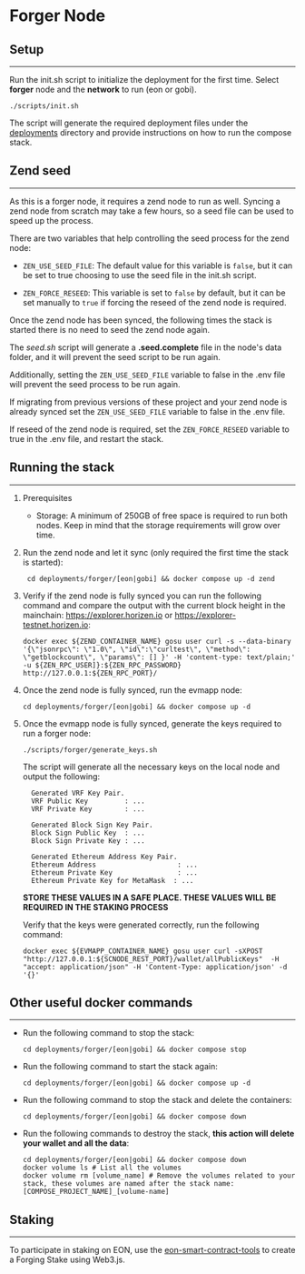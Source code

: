 # Forger Node

## Setup

--- 

Run the init.sh script to initialize the deployment for the first time. Select **forger** node and the **network** to run (eon or gobi).

```shell
./scripts/init.sh
```

The script will generate the required deployment files under the [deployments](../deployments) directory and provide instructions on how to run the compose stack.

## Zend seed

--- 

As this is a forger node, it requires a zend node to run as well. Syncing a zend node from scratch may take a few hours, 
so a seed file can be used to speed up the process.

There are two variables that help controlling the seed process for the zend node:

- `ZEN_USE_SEED_FILE`: The default value for this variable is `false`, but it can be set to true choosing to use the seed file in the init.sh script.

- `ZEN_FORCE_RESEED`: This variable is set to `false` by default, but it can be set manually to `true` if forcing the reseed of the zend node is required.

Once the zend node has been synced, the following times the stack is started there is no need to seed the zend node again.

The _seed.sh_ script will generate a **.seed.complete** file in the node's data folder, and it will prevent the seed script to be run again.

Additionally, setting the `ZEN_USE_SEED_FILE` variable to false in the .env file will prevent the seed process to be run again.

If migrating from previous versions of these project and your zend node is already synced set the `ZEN_USE_SEED_FILE` variable to false in the .env file.

If reseed of the zend node is required, set the `ZEN_FORCE_RESEED` variable to true in the .env file, and restart the stack.

## Running the stack

--- 

1. Prerequisites
    - Storage: A minimum of 250GB of free space is required to run both nodes. Keep in mind that the storage requirements will grow over time.

2. Run the zend node and let it sync (only required the first time the stack is started):
   ```shell
    cd deployments/forger/[eon|gobi] && docker compose up -d zend
    ```

3. Verify if the zend node is fully synced you can run the following command and compare the output with the current block height in the mainchain: https://explorer.horizen.io or https://explorer-testnet.horizen.io:
    ```shell
    docker exec ${ZEND_CONTAINER_NAME} gosu user curl -s --data-binary '{\"jsonrpc\": \"1.0\", \"id\":\"curltest\", \"method\": \"getblockcount\", \"params\": [] }' -H 'content-type: text/plain;' -u ${ZEN_RPC_USER]}:${ZEN_RPC_PASSWORD} http://127.0.0.1:${ZEN_RPC_PORT}/
    ```

4. Once the zend node is fully synced, run the evmapp node:
    ```shell
    cd deployments/forger/[eon|gobi] && docker compose up -d
    ```

5. Once the evmapp node is fully synced, generate the keys required to run a forger node:
    ```shell
    ./scripts/forger/generate_keys.sh
    ```

   The script will generate all the necessary keys on the local node and output the following:
    ```shell
      Generated VRF Key Pair.
      VRF Public Key         : ...
      VRF Private Key        : ...
    
      Generated Block Sign Key Pair.
      Block Sign Public Key  : ...
      Block Sign Private Key : ...
    
      Generated Ethereum Address Key Pair.
      Ethereum Address                    : ...
      Ethereum Private Key                : ...
      Ethereum Private Key for MetaMask  : ...
    ```
   **STORE THESE VALUES IN A SAFE PLACE. THESE VALUES WILL BE REQUIRED IN THE STAKING PROCESS**

   Verify that the keys were generated correctly, run the following command:
    ```shell
    docker exec ${EVMAPP_CONTAINER_NAME} gosu user curl -sXPOST "http://127.0.0.1:${SCNODE_REST_PORT}/wallet/allPublicKeys"  -H "accept: application/json" -H 'Content-Type: application/json' -d '{}'
    ```

## Other useful docker commands

--- 

- Run the following command to stop the stack:
    ```shell
    cd deployments/forger/[eon|gobi] && docker compose stop
    ```
- Run the following command to start the stack again:
    ```shell
    cd deployments/forger/[eon|gobi] && docker compose up -d
    ```
- Run the following command to stop the stack and delete the containers:
    ```shell
    cd deployments/forger/[eon|gobi] && docker compose down
    ```
- Run the following commands to destroy the stack, **this action will delete your wallet and all the data**:
    ```shell
    cd deployments/forger/[eon|gobi] && docker compose down
    docker volume ls # List all the volumes
    docker volume rm [volume_name] # Remove the volumes related to your stack, these volumes are named after the stack name: [COMPOSE_PROJECT_NAME]_[volume-name]
    ```


## Staking

---

To participate in staking on EON, use the [eon-smart-contract-tools](https://github.com/HorizenOfficial/eon-smart-contract-tools) to create a Forging Stake using Web3.js.
